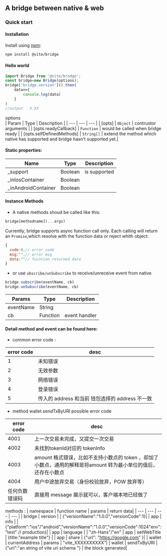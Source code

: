 ## A bridge between native & web  

### Quick start   

#### Installation  

Install using [npm](https://www.npmjs.org/):

```sh
npm install @vite/bridge
```

#### Hello world
```javascript
import Bridge from '@vite/brodge';
const bridge=new Bridge(options);
bridge['bridge.version']().then(
    data=>{
        console.log(data)
    }
)
//output   X.XX
```

options  
| Param | Type | Description |
| --- | --- | --- |
| [opts] | <code>Object</code> | contrustor arguments |
| [opts.readyCallback] | <code>Function</code> | would be called when bridge ready |
| [opts.selfDefinedMethods] | <code>String[]</code> | extend the method  which native has supported and bridge hasn't supported yet.|

#### Static properties:
 | Name | Type | Description |
 | --- | --- | --- |
 | _support | Boolean | is supported |
 | _inIosContainer | Boolean | 
 | _inAndroidContainer | Boolean |

#### Instance Methods
- A native methods shoud be called like this:
```javascript
bridge[methodname](...args)
```
Currently, bridge supports async function call only.
Each calling will return an `Promise`,which resolve with the function data or reject whith object:
```javascript
{ 
  code:0,// error code 
  msg:"",// error msg
  data:""// fucntion returned data 
}

```
- or use `ubscribe/unSubscribe` to receive/unreceive event from native
```javascript 
bridge.subscribe(eventName, cb)
bridge.unSubscribe(eventName, cb)
```
 | Params | Type | Description |
 | --- | --- | --- |
 | eventName | String |  |
 | cb | Function | event handler| 

#### Detail method and event can be found here:
- common error code :  
  
| error code | desc |
| --- | --- |
| 1	| 未知错误 | 
| 2	| 无效参数	|
| 3	| 网络错误 |	
| 4	| 登录错误	|
| 5	| 传入的 address 和当前 钱包选择的 address 不一致|

- method wallet.sendTxByURI possible error code    
  
| error code | desc |
| --- | --- |
| 4001 | 上一次交易未完成，又提交一次交易 |
| 4002	| 未找到tokenId对应的 tokenInfo	|
| 4003	| amount 格式错误，比如不支持小数点的 token ，却加了小数点，通用的解释是将amount 转为最小单位的值后，还存在小数点	|
| 4004 |	用户中途放弃交易（身份校验放弃，POW 放弃等）|
| 任何负数错误码 |	直接用 message 展示就可以，客户端本地已经做了 |

methods :
| namespace | function name | params | return data|
| --- | --- | --- | --- |
| bridge | version | | {"versionName":"1.0.0","versionCode":1}|
| app | info | |{"platform":"ios"/"android","versionName":"1.0.0","versionCode":1024"env":"test" // production}|
| app | language | | "zh-Hans"/"en"
| app | setWebTitle | {title:"example title"} |
| app | share | {"url": "https://google.com" }|
| wallet | currentAddress | params | "vite_XXXXXXXXXX"|
| wallet | sendTxByURI | {"uri":"an string of vite uri schema "} | the block generated|
